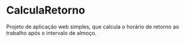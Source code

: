 # CalculaRetorno
Projeto de aplicação web simples, que calcula o horário de retorno ao trabalho após o intervalo de almoço.

